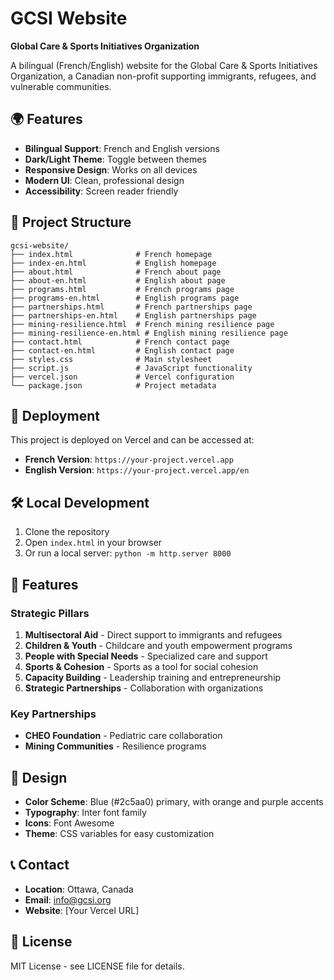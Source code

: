 # GCSI Website

**Global Care & Sports Initiatives Organization**

A bilingual (French/English) website for the Global Care & Sports Initiatives Organization, a Canadian non-profit supporting immigrants, refugees, and vulnerable communities.

## 🌍 Features

- **Bilingual Support**: French and English versions
- **Dark/Light Theme**: Toggle between themes
- **Responsive Design**: Works on all devices
- **Modern UI**: Clean, professional design
- **Accessibility**: Screen reader friendly

## 📁 Project Structure

```
gcsi-website/
├── index.html              # French homepage
├── index-en.html           # English homepage
├── about.html              # French about page
├── about-en.html           # English about page
├── programs.html           # French programs page
├── programs-en.html        # English programs page
├── partnerships.html       # French partnerships page
├── partnerships-en.html    # English partnerships page
├── mining-resilience.html  # French mining resilience page
├── mining-resilience-en.html # English mining resilience page
├── contact.html            # French contact page
├── contact-en.html         # English contact page
├── styles.css              # Main stylesheet
├── script.js               # JavaScript functionality
├── vercel.json             # Vercel configuration
└── package.json            # Project metadata
```

## 🚀 Deployment

This project is deployed on Vercel and can be accessed at:
- **French Version**: `https://your-project.vercel.app`
- **English Version**: `https://your-project.vercel.app/en`

## 🛠️ Local Development

1. Clone the repository
2. Open `index.html` in your browser
3. Or run a local server: `python -m http.server 8000`

## 📱 Features

### Strategic Pillars
1. **Multisectoral Aid** - Direct support to immigrants and refugees
2. **Children & Youth** - Childcare and youth empowerment programs
3. **People with Special Needs** - Specialized care and support
4. **Sports & Cohesion** - Sports as a tool for social cohesion
5. **Capacity Building** - Leadership training and entrepreneurship
6. **Strategic Partnerships** - Collaboration with organizations

### Key Partnerships
- **CHEO Foundation** - Pediatric care collaboration
- **Mining Communities** - Resilience programs

## 🎨 Design

- **Color Scheme**: Blue (#2c5aa0) primary, with orange and purple accents
- **Typography**: Inter font family
- **Icons**: Font Awesome
- **Theme**: CSS variables for easy customization

## 📞 Contact

- **Location**: Ottawa, Canada
- **Email**: info@gcsi.org
- **Website**: [Your Vercel URL]

## 📄 License

MIT License - see LICENSE file for details.
